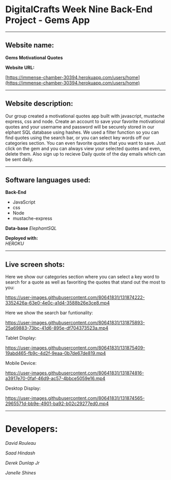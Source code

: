 # DigitalCrafts Week Nine Back-End Project - Gems App #

__________________________________________________

## Website name: ## 

**Gems Motivational Quotes**

**Website URL:**


[https://immense-chamber-30394.herokuapp.com/users/home](https://immense-chamber-30394.herokuapp.com/users/home)

__________________________________________________

## Website description:
Our group created a motivational quotes app built with javascript, mustache express, css and node. Create an account to save your favorite motivational quotes and  your username and password will be securely stored in our elphant SQL database using hashes. We used a filter function so you can find quotes using the search bar, or you can select key words off our categories section. You can even favorite quotes that you want to save. Just click on the gem and you can always view your selected quotes and even, delete them.  Also sign up to recieve Daily quote of the day emails which can be sent daily.
 
__________________________________________________

## Software languages used: ##

 **Back-End**
  
  * JavaScript 
  * css
  * Node
  * mustache-express
  
 
**Data-base**
  *ElephantSQL*
  
**Deployed with:**  
  *HEROKU*
__________________________________________________
## Live screen shots: ##

Here we show our categories section where you can select a key word to search for a quote as well as favoriting the quotes that stand out the most to you:

https://user-images.githubusercontent.com/80641831/131874222-3352426a-63e0-4e0c-a1d4-3588b26e3ce8.mp4




Here we show the search bar funtionality:

https://user-images.githubusercontent.com/80641831/131875893-25a69883-73bc-41d6-895e-df704373523a.mp4








Tablet Display:


https://user-images.githubusercontent.com/80641831/131875409-19abd465-fb9c-4d2f-9eaa-0b7de67de819.mp4






Mobile Device:


https://user-images.githubusercontent.com/80641831/131874816-a3917e70-0faf-46d9-ac57-4bbce5059e16.mp4






Desktop Display:


https://user-images.githubusercontent.com/80641831/131874565-2965571d-bb9e-4901-ba92-b02c29277ed0.mp4








_________________________________
# Developers: #

*David Rouleau*

*Saad Hindash*

*Derek Dunlap Jr*

*Janelle Shines*


